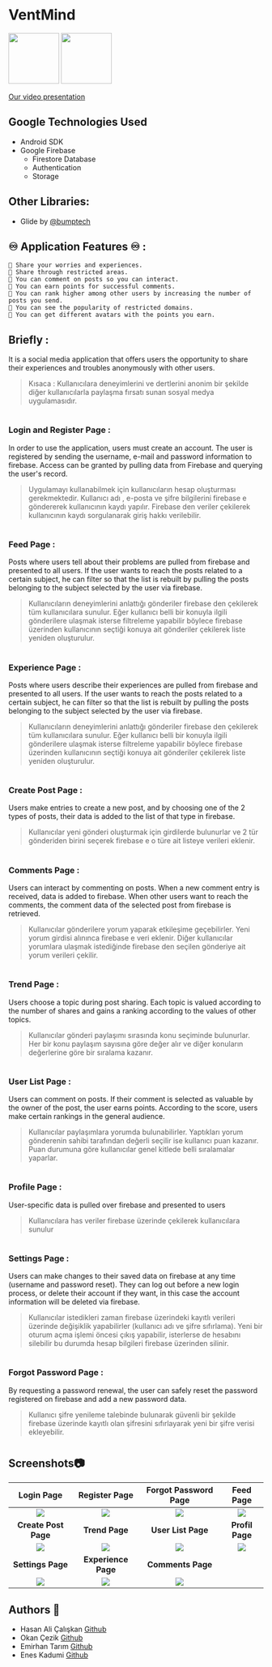 # VentMind

  <img src="https://upload.wikimedia.org/wikipedia/commons/thumb/6/64/Android_logo_2019_%28stacked%29.svg/2346px-Android_logo_2019_%28stacked%29.svg.png" width="100"/> <img src="https://firebase.google.com/static/images/brand-guidelines/logo-vertical.png" width="100">
  
  [Our video presentation](https://www.youtube.com/watch?v=G9ZGoM4_3js)
  
  ## Google Technologies Used
- Android SDK
- Google Firebase
    - Firestore Database
    - Authentication
    - Storage

## Other Libraries:
- Glide by [@bumptech](https://github.com/bumptech/glide)

## ♾ Application Features ♾ :
    💖 Share your worries and experiences.
    💖 Share through restricted areas.
    💖 You can comment on posts so you can interact.
    💖 You can earn points for successful comments.
    💖 You can rank higher among other users by increasing the number of posts you send.
    💖 You can see the popularity of restricted domains.
    💖 You can get different avatars with the points you earn.
## Briefly :

It is a social media application that offers users the opportunity to share their experiences and troubles anonymously with other users.

>Kısaca : Kullanıcılara deneyimlerini ve dertlerini anonim bir şekilde diğer kullanıcılarla paylaşma fırsatı sunan sosyal medya uygulamasıdır.
#

### Login and Register Page :

In order to use the application, users must create an account. The user is registered by sending the username, e-mail and password information to firebase. Access can be granted by pulling data from Firebase and querying the user's record.

>Uygulamayı kullanabilmek için kullanıcıların hesap oluşturması gerekmektedir. Kullanıcı adı , e-posta ve şifre bilgilerini firebase e göndererek kullanıcının kaydı yapılır. Firebase den veriler çekilerek kullanıcının kaydı sorgulanarak giriş hakkı verilebilir.
#

### Feed Page :

Posts where users tell about their problems are pulled from firebase and presented to all users. If the user wants to reach the posts related to a certain subject, he can filter so that the list is rebuilt by pulling the posts belonging to the subject selected by the user via firebase.

>Kullanıcıların deneyimlerini anlattığı gönderiler firebase den çekilerek tüm kullanıcılara sunulur. Eğer kullanıcı belli bir konuyla ilgili gönderilere ulaşmak isterse filtreleme yapabilir böylece firebase üzerinden kullanıcının seçtiği konuya ait gönderiler çekilerek liste yeniden oluşturulur.
#

### Experience Page :

Posts where users describe their experiences are pulled from firebase and presented to all users. If the user wants to reach the posts related to a certain subject, he can filter so that the list is rebuilt by pulling the posts belonging to the subject selected by the user via firebase.

>Kullanıcıların deneyimlerini anlattığı gönderiler firebase den çekilerek tüm kullanıcılara sunulur. Eğer kullanıcı belli bir konuyla ilgili gönderilere ulaşmak isterse filtreleme yapabilir böylece firebase üzerinden kullanıcının seçtiği konuya ait gönderiler çekilerek liste yeniden oluşturulur.
#

### Create Post Page :

Users make entries to create a new post, and by choosing one of the 2 types of posts, their data is added to the list of that type in firebase.

>Kullanıcılar yeni gönderi oluşturmak için girdilerde bulunurlar ve 2 tür gönderiden birini seçerek firebase e o türe ait listeye verileri eklenir.
#

### Comments Page :

Users can interact by commenting on posts. When a new comment entry is received, data is added to firebase. When other users want to reach the comments, the comment data of the selected post from firebase is retrieved.

>Kullanıcılar gönderilere yorum yaparak etkileşime geçebilirler. Yeni yorum girdisi alınınca firebase e veri eklenir. Diğer kullanıcılar yorumlara ulaşmak istediğinde firebase den seçilen gönderiye ait yorum verileri çekilir.
#

### Trend Page :

Users choose a topic during post sharing. Each topic is valued according to the number of shares and gains a ranking according to the values of other topics.

>Kullanıcılar gönderi paylaşımı sırasında konu seçiminde bulunurlar. Her bir konu paylaşım sayısına göre değer alır ve diğer konuların değerlerine göre bir sıralama kazanır.
#

### User List Page :

Users can comment on posts. If their comment is selected as valuable by the owner of the post, the user earns points. According to the score, users make certain rankings in the general audience.

>Kullanıcılar paylaşımlara yorumda bulunabilirler. Yaptıkları yorum gönderenin sahibi tarafından değerli seçilir ise kullanıcı puan kazanır. Puan durumuna göre kullanıcılar genel kitlede belli sıralamalar yaparlar.
#

### Profile Page :

User-specific data is pulled over firebase and presented to users

>Kullanıcılara has veriler firebase üzerinde çekilerek kullanıcılara sunulur
#

### Settings Page :

Users can make changes to their saved data on firebase at any time (username and password reset). They can log out before a new login process, or delete their account if they want, in this case the account information will be deleted via firebase.

>Kullanıcılar istedikleri zaman firebase üzerindeki kayıtlı verileri üzerinde değişiklik yapabilirler (kullanıcı adı ve şifre sıfırlama). Yeni bir oturum açma işlemi öncesi çıkış yapabilir, isterlerse de hesabını silebilir bu durumda hesap bilgileri firebase üzerinden silinir.
#

### Forgot Password Page :

By requesting a password renewal, the user can safely reset the password registered on firebase and add a new password data.

>Kullanıcı şifre yenileme talebinde bulunarak güvenli bir şekilde firebase üzerinde kayıtlı olan şifresini sıfırlayarak yeni bir şifre verisi ekleyebilir.
#

## Screenshots📷
|       **Login Page**               |              **Register Page**     |        **Forgot Password Page**    |            **Feed Page**           |
|:----------------------------------:|:----------------------------------:|:----------------------------------:|:----------------------------------:|
|![](https://github.com/mudurbeyz/mudurbeyz.github.io/blob/main/Document/screenlogin.PNG)|![](https://github.com/mudurbeyz/mudurbeyz.github.io/blob/main/Document/screenregister.PNG)|![](https://github.com/mudurbeyz/mudurbeyz.github.io/blob/main/Document/screenforgotpassword.PNG)|![](https://github.com/mudurbeyz/mudurbeyz.github.io/blob/main/Document/screenfeed.PNG)|
|         **Create Post Page**      |         **Trend Page**       |           **User List Page**     |           **Profil Page**           |
|![](https://github.com/mudurbeyz/mudurbeyz.github.io/blob/main/Document/screencreatefeed.PNG)|![](https://github.com/mudurbeyz/mudurbeyz.github.io/blob/main/Document/screentrend.PNG)|![](https://github.com/mudurbeyz/mudurbeyz.github.io/blob/main/Document/screenuserlist.PNG)|![](https://github.com/mudurbeyz/mudurbeyz.github.io/blob/main/Document/screenprofil.PNG)|
|         **Settings Page**      |         **Experience Page**       |           **Comments Page**     |
|![](https://github.com/mudurbeyz/mudurbeyz.github.io/blob/main/Document/screensettings.PNG)|![](https://github.com/mudurbeyz/mudurbeyz.github.io/blob/main/Document/screenexperience.PNG)|![](https://github.com/mudurbeyz/mudurbeyz.github.io/blob/main/Document/screencomments.PNG)|

## Authors 📃

- Hasan Ali Çalışkan [Github](https://github.com/hasanalic)
- Okan Çezik [Github](https://github.com/okancezik)
- Emirhan Tarım [Github](https://github.com/mudurbeyz)
- Enes Kadumi [Github](https://github.com/eneskadumi)
